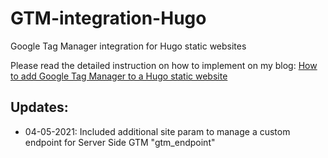 # GTM-integration-Hugo
Google Tag Manager integration for Hugo static websites

Please read the detailed instruction on how to implement on my blog: [How to add Google Tag Manager to a Hugo static website](https:///martijnvanvreeden.nl/how-to-add-google-tag-manager-to-hugo-static-website/)

## Updates:

* 04-05-2021: Included additional site param to manage a custom endpoint for Server Side GTM "gtm_endpoint" 
